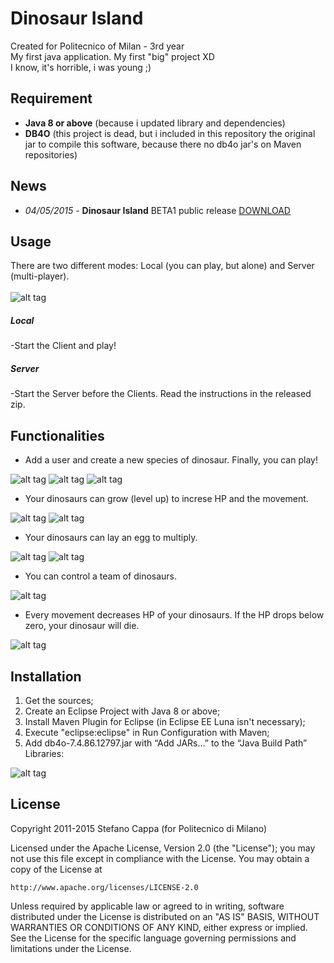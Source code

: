 # Dinosaur Island
Created for Politecnico of Milan - 3rd year <br>
My first java application. My first "big" project XD <br>
I know, it's horrible, i was young ;)


## Requirement
- **Java 8 or above** (because i updated library and dependencies)
- **DB4O** (this project is dead, but i included in this repository the original jar to compile this software, because there no db4o jar's on Maven repositories)

## News
- *04/05/2015* - **Dinosaur Island** BETA1 public release [DOWNLOAD](https://github.com/Ks89/Dinosaur-Island/releases/download/v.BETA1/Dinosaur_Island.zip)

## Usage

There are two different modes: Local (you can play, but alone) and Server (multi-player). 
<br><br>
![alt tag](http://www.stefanocappa.it/publicfiles/Github_repositories_images/DinosaurIsland/1-home.png)
<br>
##### Local
-Start the Client and play!
 <br>
##### Server
-Start the Server before the Clients. Read the instructions in the released zip.
 <br>


## Functionalities

- Add a user and create a new species of dinosaur. Finally, you can play!

![alt tag](http://www.stefanocappa.it/publicfiles/Github_repositories_images/DinosaurIsland/2-user.png)
![alt tag](http://www.stefanocappa.it/publicfiles/Github_repositories_images/DinosaurIsland/3-create-speces.png)
![alt tag](http://www.stefanocappa.it/publicfiles/Github_repositories_images/DinosaurIsland/4-dino.png)

- Your dinosaurs can grow (level up) to increse HP and the movement.

![alt tag](http://www.stefanocappa.it/publicfiles/Github_repositories_images/DinosaurIsland/5-dino-crescita.png)
![alt tag](http://www.stefanocappa.it/publicfiles/Github_repositories_images/DinosaurIsland/6-dino-cresciuto.png)

- Your dinosaurs can lay an egg to multiply.

![alt tag](http://www.stefanocappa.it/publicfiles/Github_repositories_images/DinosaurIsland/7-dino-nascita.png)
![alt tag](http://www.stefanocappa.it/publicfiles/Github_repositories_images/DinosaurIsland/8-dino-nato.png)

- You can control a team of dinosaurs.

![alt tag](http://www.stefanocappa.it/publicfiles/Github_repositories_images/DinosaurIsland/9-scelgi-dino.png)

- Every movement decreases HP of your dinosaurs. If the HP drops below zero, your dinosaur will die.

![alt tag](http://www.stefanocappa.it/publicfiles/Github_repositories_images/DinosaurIsland/10-dino-morto.png)


## Installation

1. Get the sources;
2. Create an Eclipse Project with Java 8 or above;
3. Install Maven Plugin for Eclipse (in Eclipse EE Luna isn't necessary);
4. Execute "eclipse:eclipse" in Run Configuration with Maven;
5. Add db4o-7.4.86.12797.jar with “Add JARs…” to the “Java Build Path” Libraries:

![alt tag](http://www.stefanocappa.it/publicfiles/Github_repositories_images/DinosaurIsland/11-scelta-db4o.png)


## License

Copyright 2011-2015 Stefano Cappa (for Politecnico di Milano)

Licensed under the Apache License, Version 2.0 (the "License");
you may not use this file except in compliance with the License.
You may obtain a copy of the License at

    http://www.apache.org/licenses/LICENSE-2.0

Unless required by applicable law or agreed to in writing, software
distributed under the License is distributed on an "AS IS" BASIS,
WITHOUT WARRANTIES OR CONDITIONS OF ANY KIND, either express or implied.
See the License for the specific language governing permissions and
limitations under the License.
